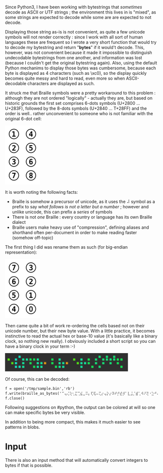 Since Python3, I have been working with bytestrings that *sometimes* decode as ASCII or UTF strings ; the environment this lives in is "mixed", as some strings are expected to decode while some are are expected to not decode.

Displaying those string as-is is not convenient, as quite a few unicode symbols will not render correctly : since I work with all sort of human languages these are frequent so I wrote a very short function that would try to decode my bytestring and return "__bytes__" if it would't decode. This, however, was not convenient because it made it impossible to distinguish undecodable bytestrings from one another, and information was lost (because I couldn't get the original bytestring again). Also, using the default Python mechanims to display those bytes was cumbersome, because each byte is displayed as 4 characters (such as \xc0), so the display quickly becomes quite messy and hard to read, even more so when ASCII-decodable characters are displayed as such.

It struck me that Braille symbols were a pretty workaround to this problem : although they are not ordered "logically" - actually they are, but based on historic grounds the first set comprises 6-dots symbols (U+2800 … U+283F), followed by the 8-dots symbols (U+2840 … T+28FF) and the order is well.. rather unconvenient to someone who is not familiar with the original 6-dot cell:

![Braille 8-dot Cell Numbering](docs/_static/images/Braille8dotCellNumbering.svg)

It is worth noting the following facts:

* Braille is somehow a precursor of unicode, as it uses the ⠼ symbol as a prefix to say *what follows is not a letter but a number* ; however and unlike unicode, this can prefix a *series* of symbols
* There is not *one* Braille : every country or language has its own Braille dialect
* Braille users make heavy use of "compression", defining aliases and shorthand often per-document in order to make reading faster (somehow off-topic)

The first thing I did was rename them as such (for big-endian representation):

![Big-endian numbering](docs/_static/images/Braille8dotCellNumbering_bigendian.svg)

Then came quite a bit of work re-ordering the cells based not on their unicode number, but their new byte value. With a little practice, it becomes instinctive to read the actual hex or base-10 value (it's basically like a binary clock, so nothing new really). I obviously included a short script so you can have a binary clock in your term :-)

![Braille for bytes](docs/_static/images/bytes_as_braille.png)

Of course, this can be decoded:

```
f = open('/tmp/sample.bin','rb')
f.write(braille_as_bytes('⠉⢤⢌⢕⢂⣍⢉⣮⣀⠭⡄⢏⢯⠤⢍⡔⢤⡕⡔⠽⠞⡚⣞⡺⠁⣇⣨⡈⣾⢁⠺⠜⢝⠐⣑⠚⠬⡈⢱⢙⠰⣢⣴⢌⠩⢇⢨⢢⣂⡢⣁⣚⣅⡖⠴⡡⠤⠦⠜⠽⠘⡴⡷⣴⠬⣞⢃⠚⠔⡹⣂⠡⣇⡅⡤⡁'))
f.close()
```

Following suggestions on #python, the output can be colored at will so one can make specific bytes be very visible.

In addition to being more compact, this makes it much easier to see patterns in blobs.

# Input

There is also an input method that will automatically convert integers to bytes if that is possible.
